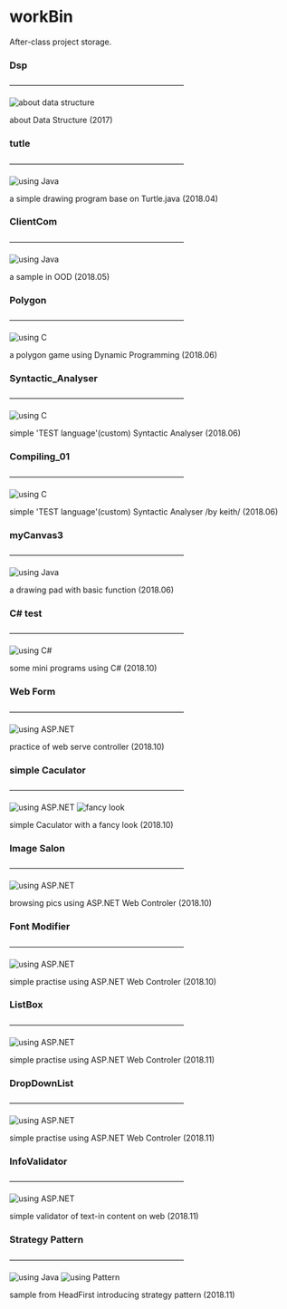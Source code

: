 # workBin
After-class project storage.
### Dsp
——————————————————————

![about data structure](https://img.shields.io/badge/about-DataStructure-lightgrey.svg)

about Data Structure (2017)

### tutle
——————————————————————

![using Java](https://img.shields.io/badge/madewith-Java-yellow.svg)

a simple drawing program base on Turtle.java (2018.04)

### ClientCom
——————————————————————

![using Java](https://img.shields.io/badge/madewith-Java-yellow.svg)

a sample in OOD (2018.05)

### Polygon
——————————————————————

![using C](https://img.shields.io/badge/madewith-C-brightgreen.svg)

a polygon game using Dynamic Programming (2018.06)

### Syntactic_Analyser
——————————————————————

![using C](https://img.shields.io/badge/madewith-C-brightgreen.svg)

simple 'TEST language'(custom) Syntactic Analyser (2018.06)

### Compiling_01
——————————————————————

![using C](https://img.shields.io/badge/madewith-C-brightgreen.svg)

simple 'TEST language'(custom) Syntactic Analyser /by keith/ (2018.06)

### myCanvas3
——————————————————————

![using Java](https://img.shields.io/badge/madewith-Java-yellow.svg)

a drawing pad with basic function (2018.06)

### C# test
——————————————————————

![using C#](https://img.shields.io/badge/using-C%23-lightgrey.svg)

some mini programs using C# (2018.10)

### Web Form
——————————————————————

![using ASP.NET](https://img.shields.io/badge/using-ASP.NET-red.svg)

practice of web serve controller (2018.10)

### simple Caculator
——————————————————————

![using ASP.NET](https://img.shields.io/badge/using-ASP.NET-red.svg)
![fancy look](https://img.shields.io/badge/fancy-look-blue.svg)

simple Caculator with a fancy look (2018.10)

### Image Salon
——————————————————————

![using ASP.NET](https://img.shields.io/badge/using-ASP.NET-red.svg)

browsing pics using ASP.NET Web Controler (2018.10)

### Font Modifier
——————————————————————

![using ASP.NET](https://img.shields.io/badge/using-ASP.NET-red.svg)

simple practise using ASP.NET Web Controler (2018.10)

### ListBox
——————————————————————

![using ASP.NET](https://img.shields.io/badge/using-ASP.NET-red.svg)

simple practise using ASP.NET Web Controler (2018.11)

### DropDownList
——————————————————————

![using ASP.NET](https://img.shields.io/badge/using-ASP.NET-red.svg)

simple practise using ASP.NET Web Controler (2018.11)

### InfoValidator
——————————————————————

![using ASP.NET](https://img.shields.io/badge/using-ASP.NET-red.svg)

simple validator of text-in content on web (2018.11)

### Strategy Pattern
——————————————————————

![using Java](https://img.shields.io/badge/madewith-Java-yellow.svg)
![using Pattern](https://img.shields.io/badge/using-Pattern-orange.svg)

sample from HeadFirst introducing strategy pattern (2018.11)

